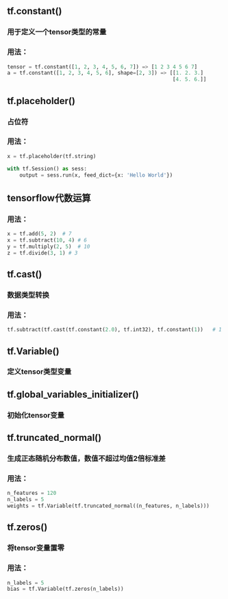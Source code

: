## tf.constant()
### 用于定义一个tensor类型的常量
### 用法：
```python
tensor = tf.constant([1, 2, 3, 4, 5, 6, 7]) => [1 2 3 4 5 6 7]  
a = tf.constant([1, 2, 3, 4, 5, 6], shape=[2, 3]) => [[1. 2. 3.] 
                                                      [4. 5. 6.]]  
```

## tf.placeholder()
### 占位符
### 用法：
```python
x = tf.placeholder(tf.string)

with tf.Session() as sess:
    output = sess.run(x, feed_dict={x: 'Hello World'})
```

## tensorflow代数运算
### 用法：
```python
x = tf.add(5, 2)  # 7
x = tf.subtract(10, 4) # 6
y = tf.multiply(2, 5)  # 10
z = tf.divide(3, 1) # 3
```

## tf.cast()
### 数据类型转换
### 用法：
```python
tf.subtract(tf.cast(tf.constant(2.0), tf.int32), tf.constant(1))   # 1
```

## tf.Variable()
### 定义tensor类型变量


## tf.global_variables_initializer()
### 初始化tensor变量


## tf.truncated_normal()
### 生成正态随机分布数值，数值不超过均值2倍标准差
### 用法：
```python
n_features = 120
n_labels = 5
weights = tf.Variable(tf.truncated_normal((n_features, n_labels)))
```
## tf.zeros()
### 将tensor变量置零
### 用法：
```python
n_labels = 5
bias = tf.Variable(tf.zeros(n_labels))
```



